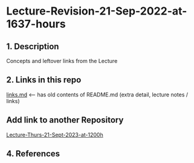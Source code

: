 # Lecture-Revision-21-Sep-2022-at-1637-hours

## 1. Description

Concepts and leftover links from the Lecture

## 2. Links in this repo

[links.md](links.md) <-- has old contents of README.md (extra detail, lecture notes / links)

## Add link to another Repository

[Lecture-Thurs-21-Sept-2023-at-1200h](https://github.com/CoderSales/Lecture-Thurs-21-Sept-2023-at-1200h)

## 4. References
